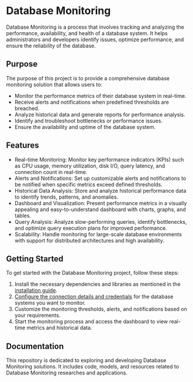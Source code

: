 # Database Monitoring

Database Monitoring is a process that involves tracking and analyzing the performance, availability, and health of a database system. It helps administrators and developers identify issues, optimize performance, and ensure the reliability of the database.

## Purpose

The purpose of this project is to provide a comprehensive database monitoring solution that allows users to:

- Monitor the performance metrics of their database system in real-time.
- Receive alerts and notifications when predefined thresholds are breached.
- Analyze historical data and generate reports for performance analysis.
- Identify and troubleshoot bottlenecks or performance issues.
- Ensure the availability and uptime of the database system.

## Features

- Real-time Monitoring: Monitor key performance indicators (KPIs) such as CPU usage, memory utilization, disk I/O, query latency, and connection count in real-time.
- Alerts and Notifications: Set up customizable alerts and notifications to be notified when specific metrics exceed defined thresholds.
- Historical Data Analysis: Store and analyze historical performance data to identify trends, patterns, and anomalies.
- Dashboard and Visualization: Present performance metrics in a visually appealing and easy-to-understand dashboard with charts, graphs, and tables.
- Query Analysis: Analyze slow-performing queries, identify bottlenecks, and optimize query execution plans for improved performance.
- Scalability: Handle monitoring for large-scale database environments with support for distributed architectures and high availability.

## Getting Started

To get started with the Database Monitoring project, follow these steps:

1. Install the necessary dependencies and libraries as mentioned in the [installation guide](https://github.com/OsmanKAYI/osmankayi.com/blob/43195437d2ab7a5d06a99f3d2eabed2235a23854/linux/setup.necessary.features.on.linux.md#L396).
2. [Configure the connection details and credentials](https://github.com/OsmanKAYI/osmankayi.com/blob/43195437d2ab7a5d06a99f3d2eabed2235a23854/linux/setup.necessary.features.on.linux.md#L413) for the database systems you want to monitor.
3. Customize the monitoring thresholds, alerts, and notifications based on your requirements.
4. Start the monitoring process and access the dashboard to view real-time metrics and historical data.

## Documentation

This repository is dedicated to exploring and developing Database Monitoring solutions. It includes code, models, and resources related to Database Monitoring researches and applications.
